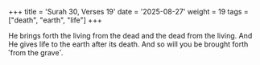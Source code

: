+++
title = 'Surah 30, Verses 19'
date = '2025-08-27'
weight = 19
tags = ["death", "earth", "life"]
+++

He brings forth the living from the dead and the dead from the living. And He gives life to the earth after its death. And so will you be brought forth ˹from the grave˺.